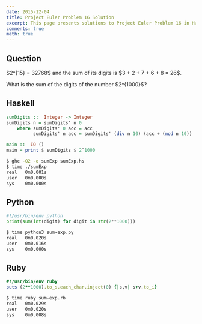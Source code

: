 ```yaml
---
date: 2015-12-04
title: Project Euler Problem 16 Solution
excerpt: This page presents solutions to Project Euler Problem 16 in Haskell, Python and Ruby.
comments: true
math: true
---
```



## Question

<p>
$2^{15} = 32768$ and the sum of its digits is $3 + 2 + 7 + 6 + 8 = 26$.
</p>

<p>
What is the sum of the digits of the number $2^{1000}$?
</p>






## Haskell

```haskell
sumDigits ::  Integer -> Integer
sumDigits n = sumDigits' n 0
    where sumDigits' 0 acc = acc
          sumDigits' n acc = sumDigits' (div n 10) (acc + (mod n 10))

main ::  IO ()
main = print $ sumDigits $ 2^1000
```


```bash
$ ghc -O2 -o sumExp sumExp.hs
$ time ./sumExp
real   0m0.001s
user   0m0.000s
sys    0m0.000s
```



## Python

```python
#!/usr/bin/env python
print(sum(int(digit) for digit in str(2**1000)))
```


```bash
$ time python3 sum-exp.py
real   0m0.020s
user   0m0.016s
sys    0m0.000s
```



## Ruby

```ruby
#!/usr/bin/env ruby
puts (2**1000).to_s.each_char.inject(0) {|s,v| s+v.to_i}
```


```bash
$ time ruby sum-exp.rb
real   0m0.029s
user   0m0.020s
sys    0m0.008s
```


